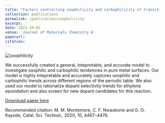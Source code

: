 ```yaml
---
title: "Factors controlling oxophilicity and carbophilicity of transition metals and main group metals"
collection: publications
permalink: /publication/oxophilicity
excerpt: ''
date: 2021-10-01
venue: 'Journal of Materials Chemistry A'
paperurl:
citation:
---
```

![oxophilicity](/images/oxophilicty.png)

We successfully created a general, intepretable, and accurate model to investigate oxophilic and carbophilic tendencies in pure metal surfaces. Our model is highly intepretable and accurately captures oxophilic and carbophilic trends across different regions of the periodic table. We also used our model to rationalize dopant selectivity trends for ethylene epoxidation and also screen for new dopant candidates for this reaction.

[Download paper here](http://xlink.rsc.org/?DOI=D1TA06453C)


Recommended citation: M. M. Montemore, C. F. Nwaokorie and G. O. Kayode, Catal. Sci. Technol., 2020, 10, 4467–4476.